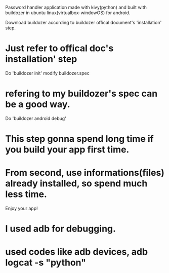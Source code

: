 Password handler application made with kivy(python) and built with buildozer in ubuntu linux(virtualbox-windowOS) for android.

Download buildozer according to buildozer offical document's 'installation' step.
# Just refer to offical doc's installation' step

Do 'buildozer init'
modify buildozer.spec
# refering to my buildozer's spec can be a good way.

Do 'buildozer android debug'
# This step gonna spend long time if you build your app first time.
# From second, use informations(files) already installed, so spend much less time.

Enjoy your app!

# I used adb for debugging.
# used codes like adb devices, adb logcat -s "python"
